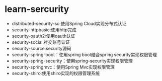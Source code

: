 # learn-sercurity

- distributed-security-sc:使用Spring Cloud实现分布式认证
- security-httpbasic:使用http完成
- security-oauth2:使用oauth认证
- security-social:社交账号认证
- security-source:security源码
- security-spring-boot：使用spring boot结合spring security实现权限管理
- security-spring-security：使用spring-security实现权限管理
- security-springmvc：使用Spring Mvc实现权限管理
- security-shiro:使用shiro实现的权限管理系统
